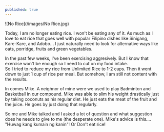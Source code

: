 ```yaml
---
published: true
---
```

![No Rice](/images/No Rice.jpg)

Today, I am no longer eating rice. I won't be eating any of it. As much as I love to eat rice that goes well with popular Filipino dishes like Sinigang, Kare-Kare, and Adobo... I just naturally need to look for alternative ways like oats, porridge, fruits and green vegetables.  

In the past few weeks, I've been exercising aggresively. But I know that exercise won't be enough so I need to cut on my food intake.   
So I tried to reduce my rice from Unlimited Rice to 1-2 cups. Then it went down to just 1 cup of rice per meal. But somehow, I am still not content with the results.

In comes Mike. A neighnor of mine were we used to play Badminton and Basketball in our compound. Mike was able to slim his weight drastically just by taking coconuts as his regular diet. He just eats the meat of the fruit and the juice. He goes by just doing that regularly.   

So me and Mike talked and I asked a lot of question and what suggestion does he needs to give to me (the desperate one). Mike's advice is this.... 
"Huwag kang kumain ng kanin"! Or Don't eat rice! 